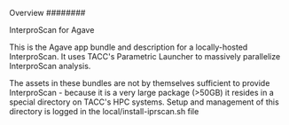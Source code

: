 Overview
########

InterproScan for Agave

This is the Agave app bundle and description for a locally-hosted InterproScan. It uses TACC's Parametric Launcher to massively parallelize InterproScan analysis. 

The assets in these bundles are not by themselves sufficient to provide InterproScan - because it is a very large package (>50GB) it resides in a special directory on TACC's HPC systems. Setup and management of this directory is logged in the local/install-iprscan.sh file


